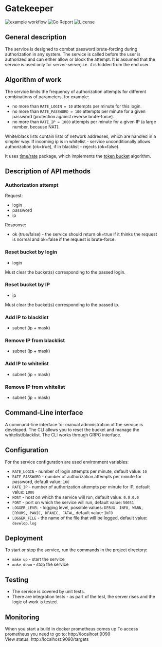 # Gatekeeper
![example workflow](https://github.com/maypok86/gatekeeper/actions/workflows/test.yml/badge.svg)
![Go Report](https://goreportcard.com/badge/github.com/maypok86/gatekeeper)
![License](https://img.shields.io/badge/license-MIT-green)

## General description
The service is designed to combat password brute-forcing during authorization in any system.
The service is called before the user is authorized and can either allow or block the attempt.
It is assumed that the service is used only for server-server, i.e. it is hidden from the end user.

## Algorithm of work
The service limits the frequency of authorization attempts for different combinations of parameters, for example:
* no more than `RATE_LOGIN = 10` attempts per minute for this login.
* no more than `RATE_PASSWORD = 100` attempts per minute for a given password (protection against reverse brute-force).
* no more than `RATE_IP = 1000` attempts per minute for a given IP (a large number, because NAT).

White/black lists contain lists of network addresses, which are handled in a simpler way.
If incoming ip is in whitelist - service unconditionally allows authorization (ok=true), if in blacklist - rejects (ok=false).

It uses [time/rate](https://pkg.go.dev/golang.org/x/time/rate) package, which implements the [token bucket](https://en.wikipedia.org/wiki/Token_bucket) algorithm.

## Description of API methods

### Authorization attempt
Request:
* login
* password
* ip

Response:
* ok (true/false) - the service should return ok=true if it thinks the request is normal 
  and ok=false if the request is brute-force.

### Reset bucket by login
* login

Must clear the bucket(s) corresponding to the passed login.

### Reset bucket by IP
* ip

Must clear the bucket(s) corresponding to the passed ip.

### Add IP to blacklist
* subnet (ip + mask)

### Remove IP from blacklist
* subnet (ip + mask)

### Add IP to whitelist
* subnet (ip + mask)

### Remove IP from whitelist
* subnet (ip + mask)

## Command-Line interface
A command-line interface for manual administration of the service is developed.
The CLI allows you to reset the bucket and manage the whitelist/blacklist.
The CLI works through GRPC interface.

## Configuration
For the service configuration are used environment variables:
* `RATE_LOGIN` - number of login attempts per minute, default value: `10 `
* `RATE_PASSWORD` - number of authorization attempts per minute for password, default value: `100`
* `RATE_IP` - number of authorization attempts per minute for IP, default value: `1000`
* `HOST` - host on which the service will run, default value: `0.0.0.0`
* `PORT` - port on which the service will run, default value: `50051`
* `LOGGER_LEVEL` - logging level, possible values: `DEBUG, INFO, WARN, ERRORS, PANIC, DPANIC, FATAL`, default value: `INFO`
* `LOGGER_FILE` - the name of the file that will be logged, default value: `develop.log`

## Deployment
To start or stop the service, run the commands in the project directory:
* `make up` - start the service
* `make down` - stop the service

## Testing
* The service is covered by unit tests.
* There are integration tests - as part of the test, the server rises and the logic of work is tested. 

## Monitoring
When you start a build in docker prometheus comes up
To access prometheus you need to go to: http://localhost:9090  
View status: http://localhost:9090/targets

